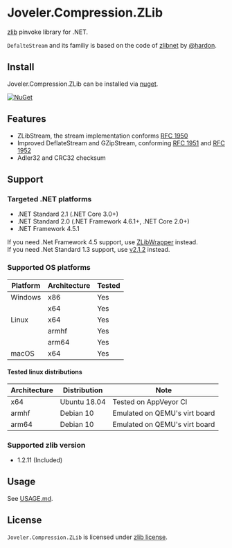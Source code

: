 # Joveler.Compression.ZLib

[zlib](https://zlib.net/) pinvoke library for .NET.

`DefalteStream` and its familiy is based on the code of [zlibnet](https://zlibnet.codeplex.com) by [@hardon](https://www.codeplex.com/site/users/view/hardon).

## Install

Joveler.Compression.ZLib can be installed via [nuget](https://www.nuget.org/packages/Joveler.Compression.ZLib/).

[![NuGet](https://buildstats.info/nuget/Joveler.Compression.ZLib)](https://www.nuget.org/packages/Joveler.Compression.ZLib)

## Features

- ZLibStream, the stream implementation conforms [RFC 1950](https://www.ietf.org/rfc/rfc1950.txt)
- Improved DeflateStream and GZipStream, conforming [RFC 1951](https://www.ietf.org/rfc/rfc1951.txt) and [RFC 1952](https://www.ietf.org/rfc/rfc1952.txt)
- Adler32 and CRC32 checksum

## Support

### Targeted .NET platforms

- .NET Standard 2.1 (.NET Core 3.0+)
- .NET Standard 2.0 (.NET Framework 4.6.1+, .NET Core 2.0+)
- .NET Framework 4.5.1

If you need .Net Framework 4.5 support, use [ZLibWrapper](https://www.nuget.org/packages/Joveler.ZLibWrapper) instead.  
If you need .Net Standard 1.3 support, use [v2.1.2](https://www.nuget.org/packages/Joveler.Compression.ZLib/2.1.2) instead.

### Supported OS platforms

| Platform | Architecture | Tested |
|----------|--------------|--------|
| Windows  | x86          | Yes    |
|          | x64          | Yes    |
| Linux    | x64          | Yes    |
|          | armhf        | Yes    |
|          | arm64        | Yes    |
| macOS    | x64          | Yes    |

#### Tested linux distributions

| Architecture  | Distribution | Note |
|---------------|--------------|------|
| x64           | Ubuntu 18.04 | Tested on AppVeyor CI         |
| armhf         | Debian 10    | Emulated on QEMU's virt board |
| arm64         | Debian 10    | Emulated on QEMU's virt board |

### Supported zlib version

- 1.2.11 (Included)

## Usage

See [USAGE.md](./USAGE.md).

## License

`Joveler.Compression.ZLib` is licensed under [zlib license](./LICENSE).
